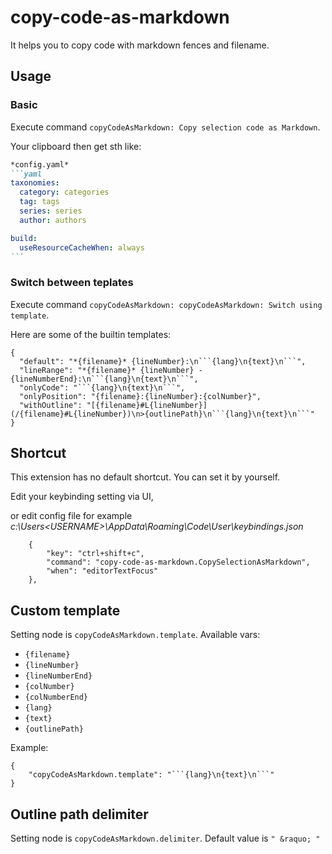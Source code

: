 # copy-code-as-markdown

It helps you to copy code with markdown fences and filename.

## Usage

### Basic

Execute command `copyCodeAsMarkdown: Copy selection code as Markdown`.

Your clipboard then get sth like:

````markdown
*config.yaml*
```yaml
taxonomies:
  category: categories
  tag: tags
  series: series
  author: authors

build:
  useResourceCacheWhen: always
```
````

### Switch between teplates

Execute command `copyCodeAsMarkdown: copyCodeAsMarkdown: Switch using template`.

Here are some of the builtin templates:

```jsonc
{
  "default": "*{filename}* {lineNumber}:\n```{lang}\n{text}\n```",
  "lineRange": "*{filename}* {lineNumber} - {lineNumberEnd}:\n```{lang}\n{text}\n```",
  "onlyCode": "```{lang}\n{text}\n```",
  "onlyPosition": "{filename}:{lineNumber}:{colNumber}",
  "withOutline": "[{filename}#L{lineNumber}](/{filename}#L{lineNumber})\n>{outlinePath}\n```{lang}\n{text}\n```"
}
```

## Shortcut

This extension has no default shortcut. You can set it by yourself.

Edit your keybinding setting via UI,

or edit config file for example *c:\Users\<USERNAME>\AppData\Roaming\Code\User\keybindings.json*

```jsonc
    {
        "key": "ctrl+shift+c",
        "command": "copy-code-as-markdown.CopySelectionAsMarkdown",
        "when": "editorTextFocus"
    },
```

## Custom template

Setting node is `copyCodeAsMarkdown.template`. Available vars:

+ `{filename}`
+ `{lineNumber}`
+ `{lineNumberEnd}`
+ `{colNumber}`
+ `{colNumberEnd}`
+ `{lang}`
+ `{text}`
+ `{outlinePath}`

Example:

```jsonc
{
    "copyCodeAsMarkdown.template": "```{lang}\n{text}\n```"
}
```

## Outline path delimiter

Setting node is `copyCodeAsMarkdown.delimiter`. Default value is `" &raquo; "`
